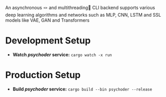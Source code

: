 

An asynchronous 🪢 and multithreading🧵 CLI backend supports various deep learning algorithms and networks such as MLP, CNN, LSTM and SSL models like VAE, GAN and Transformers

# Development Setup

* **Watch _psychoder_ service:** ```cargo watch -x run```

# Production Setup

* **Build _psychoder_ service:** ```cargo build --bin psychoder --release```